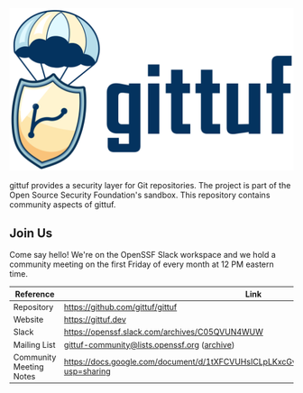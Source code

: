 ![gittuf logo](./artwork/PNG/gittuf_horizontal-color.png)

gittuf provides a security layer for Git repositories. The project is part of
the Open Source Security Foundation's sandbox. This repository contains
community aspects of gittuf.

## Join Us

Come say hello! We're on the OpenSSF Slack workspace and we hold a community
meeting on the first Friday of every month at 12 PM eastern time.

| Reference | Link |
|-----------|------|
| Repository | https://github.com/gittuf/gittuf |
| Website | https://gittuf.dev |
| Slack | https://openssf.slack.com/archives/C05QVUN4WUW |
| Mailing List | gittuf-community@lists.openssf.org ([archive](https://lists.openssf.org/g/gittuf-community/topics)) |
| Community Meeting Notes | https://docs.google.com/document/d/1tXFCVUHsICLpLKxcGvhzBDUWmpsY1LQvysFaX6AJRkk/edit?usp=sharing |
